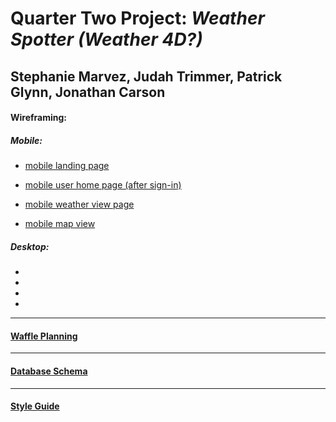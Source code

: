 # Quarter Two Project: *Weather Spotter (Weather 4D?)*
## Stephanie Marvez, Judah Trimmer, Patrick Glynn, Jonathan Carson


#### Wireframing:

##### Mobile:

- [mobile landing page](https://wireframe.cc/pro/pp/8c94e6601130480)

- [mobile user home page (after sign-in)](https://wireframe.cc/pro/pp/db21c6bfa130481)

- [mobile weather view page](https://wireframe.cc/pro/pp/db21c6bfa130481#foipdara)

- [mobile map view](https://wireframe.cc/pro/pp/5bc32ed9e130486#1)

##### Desktop:

-

-

-

-

----
#### [Waffle Planning](https://waffle.io/Carsonjd/quarter-2-project)
----

#### [Database Schema](http://bit.ly/2j0Y6ml)
----
#### [Style Guide](https://viljamisdesign.com/styleguide/)
